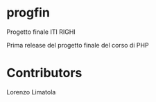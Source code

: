 # progfin
Progetto finale ITI RIGHI

Prima release del progetto finale del corso di PHP

# Contributors

Lorenzo Limatola